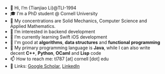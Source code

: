 - 👋 Hi, I’m {Tianjiao Li}@TLI-1994
- 🎓 I'm a PhD student @ Cornell University 
- 🎯 My concentrations are Solid Mechanics, Computer Science and Applied Mathematics.
- 👀 I’m interested in backend development
- 🌱 I’m currently learning Swift iOS development
- 💪 I'm good at **algorithms**, **data structures** and **functional programming**
- 🦾 My primary programming language is **Java**, while I can also write decent **C++**, **Python**, **OCaml** and **Lisp** code
- 📫 How to reach me: tl787 [at] cornell [dot] edu
- 🔗 Links: [Google Scholar](https://scholar.google.com/citations?user=XXEk38YAAAAJ&hl=en&oi=ao), [LinkedIn](https://www.linkedin.com/in/tianjiao-li-062145181/)

<!---
TLI-1994/TLI-1994 is a ✨ special ✨ repository because its `README.md` (this file) appears on your GitHub profile.
You can click the Preview link to take a look at your changes.
--->
